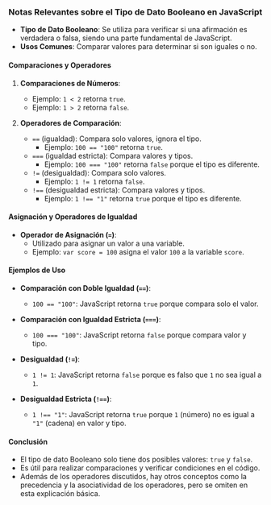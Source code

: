 ### Notas Relevantes sobre el Tipo de Dato Booleano en JavaScript

- **Tipo de Dato Booleano**: Se utiliza para verificar si una afirmación es verdadera o falsa, siendo una parte fundamental de JavaScript.
- **Usos Comunes**: Comparar valores para determinar si son iguales o no.

#### Comparaciones y Operadores

1. **Comparaciones de Números**:
   - Ejemplo: `1 < 2` retorna `true`.
   - Ejemplo: `1 > 2` retorna `false`.

2. **Operadores de Comparación**:
   - `==` (igualdad): Compara solo valores, ignora el tipo.
     - Ejemplo: `100 == "100"` retorna `true`.
   - `===` (igualdad estricta): Compara valores y tipos.
     - Ejemplo: `100 === "100"` retorna `false` porque el tipo es diferente.
   - `!=` (desigualdad): Compara solo valores.
     - Ejemplo: `1 != 1` retorna `false`.
   - `!==` (desigualdad estricta): Compara valores y tipos.
     - Ejemplo: `1 !== "1"` retorna `true` porque el tipo es diferente.

#### Asignación y Operadores de Igualdad

- **Operador de Asignación (`=`)**:
  - Utilizado para asignar un valor a una variable.
  - Ejemplo: `var score = 100` asigna el valor `100` a la variable `score`.

#### Ejemplos de Uso

- **Comparación con Doble Igualdad (`==`)**:
  - `100 == "100"`: JavaScript retorna `true` porque compara solo el valor.

- **Comparación con Igualdad Estricta (`===`)**:
  - `100 === "100"`: JavaScript retorna `false` porque compara valor y tipo.

- **Desigualdad (`!=`)**:
  - `1 != 1`: JavaScript retorna `false` porque es falso que `1` no sea igual a `1`.

- **Desigualdad Estricta (`!==`)**:
  - `1 !== "1"`: JavaScript retorna `true` porque `1` (número) no es igual a `"1"` (cadena) en valor y tipo.

#### Conclusión

- El tipo de dato Booleano solo tiene dos posibles valores: `true` y `false`.
- Es útil para realizar comparaciones y verificar condiciones en el código.
- Además de los operadores discutidos, hay otros conceptos como la precedencia y la asociatividad de los operadores, pero se omiten en esta explicación básica.